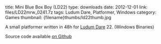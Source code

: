 title: Mini Blue Box Boy (LD22)
type: downloads
date: 2012-12-01
link: files/LD22mrw_0241.7z
tags: Ludum Dare, Platformer, Windows
category: Games
thumbnail: {filename}thumbs/ld22thumb.jpg

A small platformer written in 48h for [Ludum Dare](http://www.ludumdare.com/compo) 22. (Windows Binaries)

Source code available [on Github](https://github.com/mrwonko/Ludum-Dare-22)
